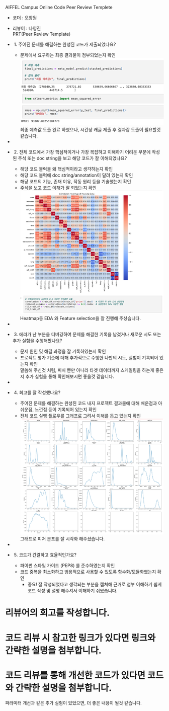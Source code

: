 
AIFFEL Campus Online Code Peer Review Templete

* 코더 : 오창원
* 리뷰어 : 나영진   
PRT(Peer Review Template)

*  1. 주어진 문제를 해결하는 완성된 코드가 제출되었나요?
    * 문제에서 요구하는 최종 결과물이 첨부되었는지 확인   
    ![02](assets/pic06.png) 
    최종 예측값 도출 완료 하였으나, 시간상 캐글 제출 후 결과갑 도출이 필요할것 같습니다.

* 
*  2. 전체 코드에서 가장 핵심적이거나 가장 복잡하고 이해하기 어려운 부분에 작성된 주석 또는 doc string을 보고 해당 코드가 잘 이해되었나요?
    * 해당 코드 블럭을 왜 핵심적이라고 생각하는지 확인
    * 해당 코드 블럭에 doc string/annotation이 달려 있는지 확인
    * 해당 코드의 기능, 존재 이유, 작동 원리 등을 기술했는지 확인
    * 주석을 보고 코드 이해가 잘 되었는지 확인
    ![02](assets/pic05.png) 
    Heatmap등 EDA 와 Feature selection을 잘 진행해 주셨습니다.
        
* 
*  3. 에러가 난 부분을 디버깅하여 문제를 해결한 기록을 남겼거나 새로운 시도 또는 추가 실험을 수행해봤나요?
    * 문제 원인 및 해결 과정을 잘 기록하였는지 확인
    * 프로젝트 평가 기준에 더해 추가적으로 수행한 나만의 시도, 실험이 기록되어 있는지 확인   
    말씀해 주신것 처럼, 피처 뿐만 아니라 타겟 데이터까지 스케일링을 하는게 좋은지 추가 실험을 통해 확인해보시면 좋을것 같습니다.

* 
*  4. 회고를 잘 작성했나요?
    * 주어진 문제를 해결하는 완성된 코드 내지 프로젝트 결과물에 대해 배운점과 아쉬운점, 느낀점 등이 기록되어 있는지 확인
    * 전체 코드 실행 플로우를 그래프로 그려서 이해를 돕고 있는지 확인
        ![02](assets/pic04.png) 
    그래프로 피처 분포를 잘 시각화 해주셨습니다.

* 

*  5. 코드가 간결하고 효율적인가요?
    * 파이썬 스타일 가이드 (PEP8) 를 준수하였는지 확인
    * 코드 중복을 최소화하고 범용적으로 사용할 수 있도록 함수화/모듈화했는지 확인
        * 중요! 잘 작성되었다고 생각되는 부분을 캡쳐해 근거로 첨부
    이해하기 쉽게 코드 작성 및 설명 해주셔서 이해하기 쉬웠습니다.

# 리뷰어의 회고를 작성합니다.   
# 코드 리뷰 시 참고한 링크가 있다면 링크와 간략한 설명을 첨부합니다.   
# 코드 리뷰를 통해 개선한 코드가 있다면 코드와 간략한 설명을 첨부합니다.   
파라미터 개선과 같은 추가 실험이 있었으면, 더 좋은 내용이 될것 같습니다.
